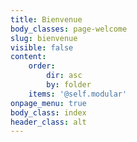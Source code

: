 ```yaml
---
title: Bienvenue
body_classes: page-welcome
slug: bienvenue
visible: false
content:
    order:
        dir: asc
        by: folder
    items: '@self.modular'
onpage_menu: true
body_class: index
header_class: alt
---
```


<!--- Content for this page is pulled in from page subfolders -->